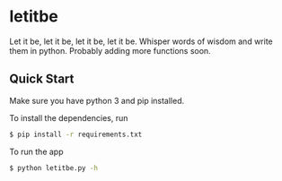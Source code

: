 # letitbe
Let it be, let it be, let it be, let it be. Whisper words of wisdom and write them in python.
Probably adding more functions soon.

## Quick Start

  Make sure you have python 3 and pip installed.
  
  
  To install the dependencies, run
```bash
$ pip install -r requirements.txt
```

  To run the app

```bash
$ python letitbe.py -h
```
